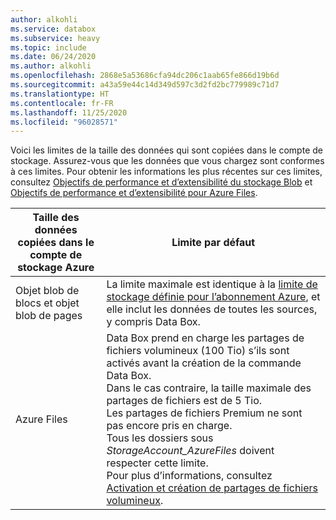 ```yaml
---
author: alkohli
ms.service: databox
ms.subservice: heavy
ms.topic: include
ms.date: 06/24/2020
ms.author: alkohli
ms.openlocfilehash: 2868e5a53686cfa94dc206c1aab65fe866d19b6d
ms.sourcegitcommit: a43a59e44c14d349d597c3d2fd2bc779989c71d7
ms.translationtype: HT
ms.contentlocale: fr-FR
ms.lasthandoff: 11/25/2020
ms.locfileid: "96028571"
---
```

Voici les limites de la taille des données qui sont copiées dans le compte de stockage. Assurez-vous que les données que vous chargez sont conformes à ces limites. Pour obtenir les informations les plus récentes sur ces limites, consultez [Objectifs de performance et d’extensibilité du stockage Blob](../articles/storage/blobs/scalability-targets.md) et [Objectifs de performance et d’extensibilité pour Azure Files](../articles/storage/files/storage-files-scale-targets.md).

| Taille des données copiées dans le compte de stockage Azure                      | Limite par défaut          |
|---------------------------------------------------------------------|------------------------|
| Objet blob de blocs et objet blob de pages                                            | La limite maximale est identique à la [limite de stockage définie pour l’abonnement Azure](../articles/azure-resource-manager/management/azure-subscription-service-limits.md#storage-limits), et elle inclut les données de toutes les sources, y compris Data Box. |
| Azure Files                                                          | Data Box prend en charge les partages de fichiers volumineux (100 Tio) s’ils sont activés avant la création de la commande Data Box. <br> Dans le cas contraire, la taille maximale des partages de fichiers est de 5 Tio. <br> Les partages de fichiers Premium ne sont pas encore pris en charge.<br> Tous les dossiers sous *StorageAccount_AzureFiles* doivent respecter cette limite. <br> Pour plus d’informations, consultez [Activation et création de partages de fichiers volumineux](../articles/storage/files/storage-files-how-to-create-large-file-share.md).      |